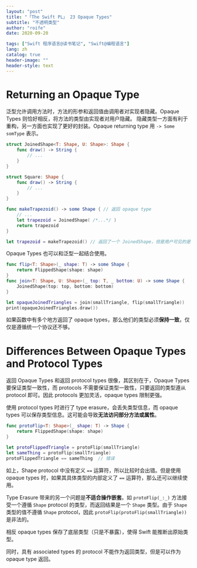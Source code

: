 ```yaml
---
layout: "post"
title: "「The Swift PL」 23 Opaque Types"
subtitle: "不透明类型"
author: "roife"
date: 2020-09-20

tags: ["Swift 程序语言@读书笔记", "Swift@编程语言"]
lang: zh
catalog: true
header-image: ""
header-style: text
---
```


# Returning an Opaque Type

泛型允许调用方法时，方法的形参和返回值由调用者对实现者隐藏。Opaque Types 则恰好相反，将方法的类型由实现者对用户隐藏。
隐藏类型一方面有利于重构，另一方面也实现了更好的封装。Opaque returning type 用 `-> Some somType` 表示。

```swift
struct JoinedShape<T: Shape, U: Shape>: Shape {
    func draw() -> String {
        // ...
    }
}

struct Square: Shape {
    func draw() -> String {
        // ...
    }
}

func makeTrapezoid() -> some Shape { // 返回 opaque type
    // ...
    let trapezoid = JoinedShape( /*...*/ )
    return trapezoid
}

let trapezoid = makeTrapezoid() // 返回了一个 JoinedShape，但是用户可见的是 Shape, JoinedShape 被隐藏了
```

Opaque Types 也可以和泛型一起结合使用。

```swift
func flip<T: Shape>(_ shape: T) -> some Shape {
    return FlippedShape(shape: shape)
}
func join<T: Shape, U: Shape>(_ top: T, _ bottom: U) -> some Shape {
    JoinedShape(top: top, bottom: bottom)
}

let opaqueJoinedTriangles = join(smallTriangle, flip(smallTriangle))
print(opaqueJoinedTriangles.draw())
```

如果函数中有多个地方返回了 opaque types，那么他们的类型必须**保持一致**，仅仅是遵循统一个协议还不够。

# Differences Between Opaque Types and Protocol Types

返回 Opaque Types 和返回 protocol types 很像，其区别在于，Opaque Types 要保证类型一致性，而 protocols 不需要保证类型一致性，只要返回的类型遵从 protocol 即可。因此 protocols 更加灵活，opaque types 限制更强。

使用 protocol types 时进行了 type erasure，会丢失类型信息，而 opaque types 可以保存类型信息。这可能会导致**无法访问部分方法或属性**。

```swift
func protoFlip<T: Shape>(_ shape: T) -> Shape {
    return FlippedShape(shape: shape)
}

let protoFlippedTriangle = protoFlip(smallTriangle)
let sameThing = protoFlip(smallTriangle)
protoFlippedTriangle == sameThing  // 错误
```

如上，Shape protocol 中没有定义 `==` 运算符，所以比较时会出错。但是使用 opaque types 时，如果其具体类型的内部定义了 `==` 运算符，那么还可以继续使用。

Type Erasure 带来的另一个问题是**不适合操作嵌套**。如 `protoFlip(_:_)` 方法接受一个遵循 `Shape` protocol 的类型，而返回结果是一个 `Shape` 类型。由于 `Shape` 类型的值不遵循 `Shape` protocol，因此 `protoFlip(protoFlip(smallTriangle))` 是非法的。

相反 opaque types 保存了底层类型（只是不暴露），使得 Swift 能推断出原始类型。

同时，具有 associated types 的 protocol 不能作为返回类型，但是可以作为 opaque type 返回。
